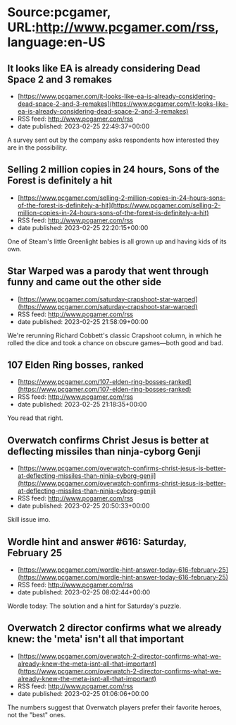 # Source:pcgamer, URL:http://www.pcgamer.com/rss, language:en-US

## It looks like EA is already considering Dead Space 2 and 3 remakes
 - [https://www.pcgamer.com/it-looks-like-ea-is-already-considering-dead-space-2-and-3-remakes](https://www.pcgamer.com/it-looks-like-ea-is-already-considering-dead-space-2-and-3-remakes)
 - RSS feed: http://www.pcgamer.com/rss
 - date published: 2023-02-25 22:49:37+00:00

A survey sent out by the company asks respondents how interested they are in the possibility.

## Selling 2 million copies in 24 hours, Sons of the Forest is definitely a hit
 - [https://www.pcgamer.com/selling-2-million-copies-in-24-hours-sons-of-the-forest-is-definitely-a-hit](https://www.pcgamer.com/selling-2-million-copies-in-24-hours-sons-of-the-forest-is-definitely-a-hit)
 - RSS feed: http://www.pcgamer.com/rss
 - date published: 2023-02-25 22:20:15+00:00

One of Steam's little Greenlight babies is all grown up and having kids of its own.

## Star Warped was a parody that went through funny and came out the other side
 - [https://www.pcgamer.com/saturday-crapshoot-star-warped](https://www.pcgamer.com/saturday-crapshoot-star-warped)
 - RSS feed: http://www.pcgamer.com/rss
 - date published: 2023-02-25 21:58:09+00:00

We're rerunning Richard Cobbett's classic Crapshoot column, in which he rolled the dice and took a chance on obscure games—both good and bad.

## 107 Elden Ring bosses, ranked
 - [https://www.pcgamer.com/107-elden-ring-bosses-ranked](https://www.pcgamer.com/107-elden-ring-bosses-ranked)
 - RSS feed: http://www.pcgamer.com/rss
 - date published: 2023-02-25 21:18:35+00:00

You read that right.

## Overwatch confirms Christ Jesus is better at deflecting missiles than ninja-cyborg Genji
 - [https://www.pcgamer.com/overwatch-confirms-christ-jesus-is-better-at-deflecting-missiles-than-ninja-cyborg-genji](https://www.pcgamer.com/overwatch-confirms-christ-jesus-is-better-at-deflecting-missiles-than-ninja-cyborg-genji)
 - RSS feed: http://www.pcgamer.com/rss
 - date published: 2023-02-25 20:50:33+00:00

Skill issue imo.

## Wordle hint and answer #616: Saturday, February 25
 - [https://www.pcgamer.com/wordle-hint-answer-today-616-february-25](https://www.pcgamer.com/wordle-hint-answer-today-616-february-25)
 - RSS feed: http://www.pcgamer.com/rss
 - date published: 2023-02-25 08:02:44+00:00

Wordle today: The solution and a hint for Saturday's puzzle.

## Overwatch 2 director confirms what we already knew: the 'meta' isn't all that important
 - [https://www.pcgamer.com/overwatch-2-director-confirms-what-we-already-knew-the-meta-isnt-all-that-important](https://www.pcgamer.com/overwatch-2-director-confirms-what-we-already-knew-the-meta-isnt-all-that-important)
 - RSS feed: http://www.pcgamer.com/rss
 - date published: 2023-02-25 01:06:06+00:00

The numbers suggest that Overwatch players prefer their favorite heroes, not the "best" ones.

